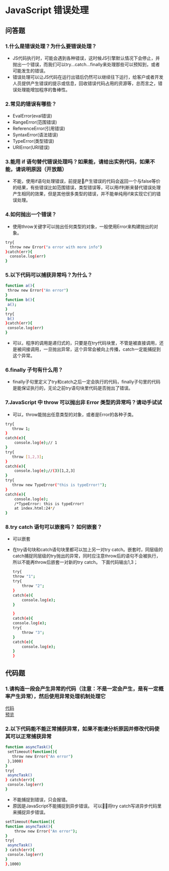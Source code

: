 # JavaScript 错误处理

## 问答题

### 1.什么是错误处理？为什么要错误处理？

- JS代码执行时，可能会遇到各种错误，这时候JS引擎默认情况下会停止，并抛出一个错误，而我们可以try...catch...finally来处理那些可以预知到，或者可能发生的错误。
- 错误处理可以让JS代码在运行出错后仍然可以继续往下运行，给客户或者开发人员提供产生错误的提示或信息，回收错误代码占用的资源等，总而言之，错误处理能增加程序的鲁棒性。

### 2.常见的错误有哪些？

- EvalError(eval错误)
- RangeError(范围错误)
- ReferenceError(引用错误)
- SyntaxError(语法错误)
- TypeError(类型错误)
- URIError(URI错误)

### 3.能用 if 语句替代错误处理吗？如果能，请给出实例代码，如果不能，请说明原因（开放题）

- 不能，使用if语句处理错误，前提是产生错误的代码会返回一个与false等价的结果，有些错误比如范围错误，类型错误等，可以用if判断来替代错误处理产生相同的效果，但是其他很多类型的错误，并不能单纯用if来实现它们的错误处理。

### 4.如何抛出一个错误？

- 使用throw关键字可以抛出任何类型的对象，一般使用Error来构建抛出的对象。
  
```bash
try{
  throw new Error("a error with more info")
}catch(err){
  console.log(err)
}
```

### 5.以下代码可以捕获异常吗？为什么？

```bash
function a(){
 throw new Error("An error")
}
function b(){
 a();
}
try{
 b()
}catch(err){
 console.log(err)
}
```

- 可以，程序的调用是递归式的，只要是在try代码块里，不管是被直接调用，还是被间接调用，一旦抛出异常，这个异常会被向上传播，catch一定能捕捉到这个异常。

### 6.finally 子句有什么用？

- finally子句里定义了try和catch之后一定会执行的代码，finally子句里的代码是能保证执行的，无论之前try语句块里代码是否抛出了错误。

### 7.JavaScript 中 throw 可以抛出非 Error 类型的异常吗？请动手试试

- 可以，throw能抛出任意类型的对象，或者是Error的各种子类。
  
```bash
try{
   throw 1;
}  
catch(e){
    console.log(e);// 1
}
try{
   throw [1,2,3];
}  
catch(e){
    console.log(e);//(3)[1,2,3]
}
try{
   throw new TypeError("this is typeError!");
}  
catch(e){
    console.log(e);
    /*TypeError: this is typeError!
    at index.html:24*/
}
```

### 8.try catch 语句可以嵌套吗？ 如何嵌套？

- 可以嵌套
- 在try语句块和catch语句块里都可以加上另一对try catch。嵌套时，同层级的catch捕捉同层级的try抛出的异常，同时应注意throw后的语句不会被执行，所以不能再throw后嵌套一对新的try catch。
下面代码输出1,3；

    ```bash
    try{
    throw "1";
    try{
        throw "2";
    }
    catch(e){
        console.log(e);
    }

    }
    catch(e){
    console.log(e);
    try{
        throw "3";
    }
    catch(e){
        console.log(e);
    }
    }
    ```

## 代码题

### 1.请构造一段会产生异常的代码（注意：不是一定会产生，是有一定概率产生异常），然后使用异常处理机制处理它

[代码](https://github.com/LeoneKuma/mfs-homework/blob/master/Base_JS_32/index.html)  
[预览](http://47.100.99.130:8080/mfs-homework/web/Base_JS_32/index.html)

### 2.以下代码能不能正常捕获异常，如果不能请分析原因并修改代码使其可以正常捕获异常

```bash
function asyncTask(){
 setTimeout(function(){
   throw new Error("An error")
 },1000)
}
try{
 asyncTask()
} catch(err){
 console.log(err)
}
```

- 不能捕捉到错误，只会报错。
- 原因是JavaScript不能捕捉到异步错误。
  可以将try catch写进异步代码里来捕捉异步错误。

```bash
setTimeout(function(){
function asyncTask(){
    throw new Error("An error");
}
try{
 asyncTask()
} catch(err){
 console.log(err)
}
},1000)
```
